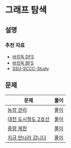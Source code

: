 # 그래프 탐색

## 설명

### 추천 자료

- [바킹독 DFS](https://blog.encrypted.gg/942)
- [바킹독 BFS](https://blog.encrypted.gg/941)
- [SSU-SCCC-Study](https://github.com/justiceHui/SSU-SCCC-Study/blob/master/2023-summer-basic/slide/09-3-graph-traversal.pdf)

## 문제

| 문제 | 풀이 |
|-----|------|
| [농장 관리](https://www.acmicpc.net/problem/1245) | [풀이](1245.md) |
| [대전 도시철도 2호선](https://www.acmicpc.net/problem/32408) | [풀이](32408.md) |
| [중량 제한](https://www.acmicpc.net/problem/1939) | [풀이](1939.md) |
| [지금 만나러 갑니다](https://www.acmicpc.net/problem/18235) | [풀이](18235.md) |

